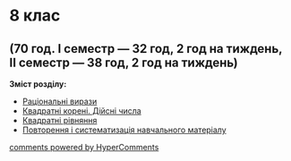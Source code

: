 <div id="hypercomments_widget" class="js-hypercomments-widget invisible"></div>

# 8 клас

## (70 год. I семестр — 32 год, 2 год на тиждень, <br> II семестр — 38 год, 2 год на тиждень)

<b>Зміст розділу:</b><br>

<ul class="articles" type="disc">
    <li class="chapter " data-level="1" data-path="rac_vyrazy.html">
            <a href="rac_vyrazy.html">
                    <b></b>
                Раціональні вирази
            </a>
    </li>
    <li class="chapter " data-level="2" data-path="kvadratny_koreny_diysni_chisla.html">
            <a href="kvadratny_koreny_diysni_chisla.html">
                    <b></b>
                Квадратні корені. Дійсні числа
            </a>
    </li>
    <li class="chapter " data-level="3" data-path="kvadratny_ryvnyannya.html">
            <a href="kvadratny_ryvnyannya.html">
                    <b></b>
                Квадратні рівняння
            </a>
    </li>
    <li class="chapter " data-level="4" data-path="povtorennya_navchalnogo_materyaluhtml">
            <a href="povtorennya_navchalnogo_materyaluhtml">
                    <b></b>
                Повторення і систематизація навчального матеріалу
            </a>
    </li>
</ul>

<div class="js-hypercomments-container">
<a href="http://hypercomments.com" class="hc-link" title="comments widget">comments powered by HyperComments</a>
</div>